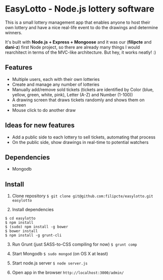 EasyLotto - Node.js lottery software
=====

This is a small lottery management app that enables anyone to host their own lottery and have a nice real-life event to do the drawings and determine winners. 

It's built with **Node.js + Express + Mongoose** and it was our (**filipcte** and **dani-z**) first Node project, so there are already many things I would rearchitect in terms of the MVC-like architecture. But hey, it works neatly! :)

## Features

* Multiple users, each with their own lotteries	
* Create and manage any number of lotteries
* Manually add/remove sold tickets (tickets are identified by Color (blue, yellow, green, white, pink), Letter (A-Z) and Number (1-100))
* A drawing screen that draws tickets randomly and shows them on screen
* Mouse click to do another draw

## Ideas for new features

* Add a public side to each lottery to sell tickets, automating that process
* On the public side, show drawings in real-time to potential watchers

## Dependencies

* Mongodb

## Install

1. Clone repository
`$ git clone git@github.com:filipcte/easylotto.git easylotto`

2. Install dependencies
```
$ cd easylotto
$ npm install
$ (sudo) npm install -g bower
$ bower install
$ npm install -g grunt-cli
```

3. Run Grunt (just SASS-to-CSS compiling for now)
`$ grunt comp`

4. Start Mongodb
`$ sudo mongod` (on OS X at least)

5. Start node.js server
`$ node server.js`

6. Open app in the browser
`http://localhost:3000/admin/`